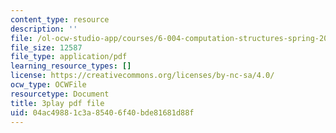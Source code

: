 ```yaml
---
content_type: resource
description: ''
file: /ol-ocw-studio-app/courses/6-004-computation-structures-spring-2017/04ac49881c3a85406f40bde81681d88f_fg6QYiiF_c8.pdf
file_size: 12587
file_type: application/pdf
learning_resource_types: []
license: https://creativecommons.org/licenses/by-nc-sa/4.0/
ocw_type: OCWFile
resourcetype: Document
title: 3play pdf file
uid: 04ac4988-1c3a-8540-6f40-bde81681d88f
---
```

